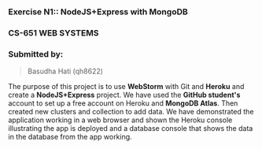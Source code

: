 ### Exercise N1:: NodeJS+Express with MongoDB

### CS-651 WEB SYSTEMS

### Submitted by:

> Basudha Hati (qh8622)

The purpose of this project is to use **WebStorm** with Git and **Heroku** and create a **NodeJS+Express** project. We have used the **GitHub student's** account to set up a free account on Heroku and **MongoDB Atlas**. Then created new clusters and collection to add data. We have demonstrated the application working in a web browser and shown the Heroku console illustrating the app is deployed and a database console that shows the data in the database from the app working. 

